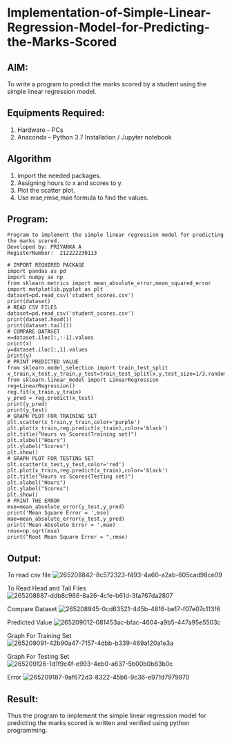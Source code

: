 # Implementation-of-Simple-Linear-Regression-Model-for-Predicting-the-Marks-Scored

## AIM:
To write a program to predict the marks scored by a student using the simple linear regression model.

## Equipments Required:
1. Hardware – PCs
2. Anaconda – Python 3.7 Installation / Jupyter notebook

## Algorithm
1. import the needed packages.
2. Assigning hours to x and scores to y.
3. Plot the scatter plot.
4. Use mse,rmse,mae formula to find the values.

## Program:
```
Program to implement the simple linear regression model for predicting the marks scored.
Developed by: PRIYANKA A
RegisterNumber:  212222230113
```
```
# IMPORT REQUIRED PACKAGE
import pandas as pd
import numpy as np
from sklearn.metrics import mean_absolute_error,mean_squared_error
import matplotlib.pyplot as plt
dataset=pd.read_csv('student_scores.csv')
print(dataset)
# READ CSV FILES
dataset=pd.read_csv('student_scores.csv')
print(dataset.head())
print(dataset.tail())
# COMPARE DATASET
x=dataset.iloc[:,:-1].values
print(x)
y=dataset.iloc[:,1].values
print(y)
# PRINT PREDICTED VALUE
from sklearn.model_selection import train_test_split
x_train,x_test,y_train,y_test=train_test_split(x,y,test_size=1/3,random_state=0)
from sklearn.linear_model import LinearRegression
reg=LinearRegression()
reg.fit(x_train,y_train)
y_pred = reg.predict(x_test)
print(y_pred)
print(y_test)
# GRAPH PLOT FOR TRAINING SET
plt.scatter(x_train,y_train,color='purple')
plt.plot(x_train,reg.predict(x_train),color='black')
plt.title("Hours vs Scores(Training set)")
plt.xlabel("Hours")
plt.ylabel("Scores")
plt.show()
# GRAPH PLOT FOR TESTING SET
plt.scatter(x_test,y_test,color='red')
plt.plot(x_train,reg.predict(x_train),color='black')
plt.title("Hours vs Scores(Testing set)")
plt.xlabel("Hours")
plt.ylabel("Scores")
plt.show()
# PRINT THE ERROR
mse=mean_absolute_error(y_test,y_pred)
print('Mean Square Error = ',mse)
mae=mean_absolute_error(y_test,y_pred)
print('Mean Absolute Error = ',mae)
rmse=np.sqrt(mse)
print("Root Mean Square Error = ",rmse)
```

## Output:
To read csv file
![265208842-8c572323-f493-4a60-a2ab-605cad98ce09](https://github.com/PriyankaAnnadurai/Implementation-of-Simple-Linear-Regression-Model-for-Predicting-the-Marks-Scored/assets/118351569/46abc92c-8264-4158-b221-ab8bc42f4d06)


To Read Head and Tail Files
![265208887-ddb8c986-8a26-4cfe-b61d-3fa767da2807](https://github.com/PriyankaAnnadurai/Implementation-of-Simple-Linear-Regression-Model-for-Predicting-the-Marks-Scored/assets/118351569/1fcb57d1-c99e-4bd5-b6ed-c33b3a83c681)


Compare Dataset
![265208945-0cd63521-445b-4816-be17-f07e07c113f6](https://github.com/PriyankaAnnadurai/Implementation-of-Simple-Linear-Regression-Model-for-Predicting-the-Marks-Scored/assets/118351569/f348c855-a4b0-4190-9ab4-476f47079d0c)


Predicted Value
![265209012-081453ac-bfac-4604-a9b5-447a95e5503c](https://github.com/PriyankaAnnadurai/Implementation-of-Simple-Linear-Regression-Model-for-Predicting-the-Marks-Scored/assets/118351569/f8dc563b-4080-41ed-954b-922a85817df9)


Graph For Training Set
![265209091-42b90a47-7157-4dbb-b339-469a120a1e3a](https://github.com/PriyankaAnnadurai/Implementation-of-Simple-Linear-Regression-Model-for-Predicting-the-Marks-Scored/assets/118351569/caefb1d8-40a0-4c75-b8c5-3683f03c79fb)


Graph For Testing Set
![265209126-1d1f9c4f-e993-4eb0-a637-5b00b0b83b0c](https://github.com/PriyankaAnnadurai/Implementation-of-Simple-Linear-Regression-Model-for-Predicting-the-Marks-Scored/assets/118351569/c4b20e0c-7586-455b-b904-9c62b187fc30)



Error
![265209187-9af672d3-8322-45b6-9c36-e971d7979970](https://github.com/PriyankaAnnadurai/Implementation-of-Simple-Linear-Regression-Model-for-Predicting-the-Marks-Scored/assets/118351569/e092012b-cbed-4bb6-9491-925c4e8b8e53)


## Result:
Thus the program to implement the simple linear regression model for predicting the marks scored is written and verified using python programming.
